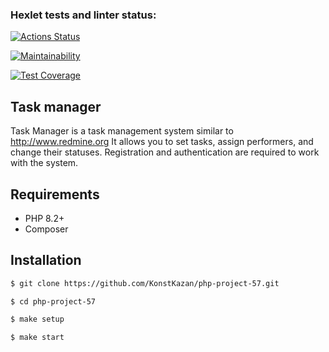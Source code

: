 ### Hexlet tests and linter status:
[![Actions Status](https://github.com/KonstKazan/php-project-57/actions/workflows/hexlet-check.yml/badge.svg)](https://github.com/KonstKazan/php-project-57/actions)

[![Maintainability](https://api.codeclimate.com/v1/badges/339dd3f0d5581e392ffe/maintainability)](https://codeclimate.com/github/KonstKazan/php-project-57/maintainability)

[![Test Coverage](https://api.codeclimate.com/v1/badges/339dd3f0d5581e392ffe/test_coverage)](https://codeclimate.com/github/KonstKazan/php-project-57/test_coverage)


## Task manager
Task Manager is a task management system similar to http://www.redmine.org
It allows you to set tasks, assign performers, and change their statuses. Registration and authentication are required to work with the system.
## Requirements
* PHP 8.2+
* Composer

## Installation
``` sh
$ git clone https://github.com/KonstKazan/php-project-57.git

$ cd php-project-57

$ make setup

$ make start
```
